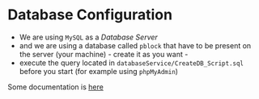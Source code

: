 # Database Configuration
+ We are using `MySQL` as a *Database Server*
+ and we are using a database called `pblock` that have to be present on the server (your machine) - create it as you want -
+ execute the query located in `databaseService/CreateDB_Script.sql` before you start (for example using `phpMyAdmin`)



Some documentation is [here](https://www.sitepoint.com/using-node-mysql-javascript-client/)